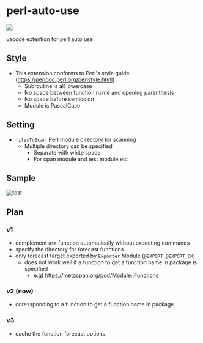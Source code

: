 # perl-auto-use
![](https://github.com/tjmtmmnk/perl-auto-use/workflows/vscode-test/badge.svg)

vscode extention for perl auto use

## Style
- This extension conforms to Perl's style guide (https://perldoc.perl.org/perlstyle.html)
  - Subroutine is all lowercase
  - No space between function name and opening parenthesis
  - No space before semicolon
  - Module is PascalCase

## Setting
- `filesToScan`: Perl module directory for scanning
  - Multiple directory can be specified
    - Separate with white space
    - For cpan module and test module etc

## Sample
![test](https://user-images.githubusercontent.com/31027514/77447249-d178da80-6e32-11ea-860f-e982c8b0570e.gif)

## Plan
### v1
- complement `use` function automatically without executing commands
- specify the directory for forecast functions
- only forecast target exported by `Exporter` Module (`@EXPORT,@EXPORT_OK`)
  - does not work well if a function to get a function name in package is specified
    - e.g) https://metacpan.org/pod/Module::Functions

### v2 (now)
- coressponding to a function to get a function name in package

### v3
- cache the function forecast options
